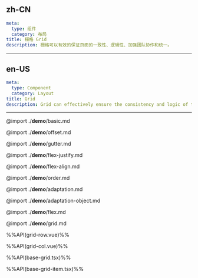 ## zh-CN
```yaml
meta:
  type: 组件
  category: 布局
title: 栅格 Grid
description: 栅格可以有效的保证页面的一致性、逻辑性、加强团队协作和统一。
```

---
## en-US
```yaml
meta:
  type: Component
  category: Layout
title: Grid
description: Grid can effectively ensure the consistency and logic of the page, strengthen teamwork and unity.
```
---

@import ./__demo__/basic.md

@import ./__demo__/offset.md

@import ./__demo__/gutter.md

@import ./__demo__/flex-justify.md

@import ./__demo__/flex-align.md

@import ./__demo__/order.md

@import ./__demo__/adaptation.md

@import ./__demo__/adaptation-object.md

@import ./__demo__/flex.md

@import ./__demo__/grid.md

%%API(grid-row.vue)%%

%%API(grid-col.vue)%%

%%API(base-grid.tsx)%%

%%API(base-grid-item.tsx)%%
